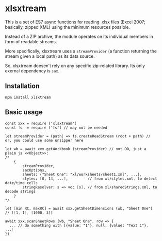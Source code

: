 # xlsxtream

This is a set of ES7 async functions for reading .xlsx files (Excel 2007; basically, zipped XML) using the minimum resources possible.

Instead of a ZIP archive, the module operates on its individual members in form of readable streams.

More specifically, xlsxtream uses a `streamProvider` (a function returning the stream given a local path) as its data source.

So, xlsxtream doesen't rely on any specific zip-related library. Its only exernal dependency is `sax`.

## Installation

```
npm install xlsxtream
```

## Basic usage

```
const xxx = require ('xlsxtream')
const fs  = require ('fs') // may not be needed

let streamProvider = (path) => fs.createReadStream (root + path) // or, you could use some unzipper here

let wb = await xxx.getWorkbook (streamProvider) // not OO, just a plain js <<Object>>:
/*
	{
		streamProvider,
		saxOptions,
		sheets: {"Sheet One": "xl/worksheets/sheet1.xml", ...},
		styles: [0, 14, ...],         // from xl/styles.xml, to detect date/time cells
		stringResolver: s => voc [s], // from xl/sharedStrings.xml, to decode strings 
	}
*/

let [min RC, maxRC] = await xxx.getSheetDimensions (wb, "Sheet One") // [[1, 1], [1000, 3]]

await xxx.scanSheetRows (wb, "Sheet One", row => {
  ... // do something with [{value: "1"}, null, {value: "Text 1"}, ...]
})

```
